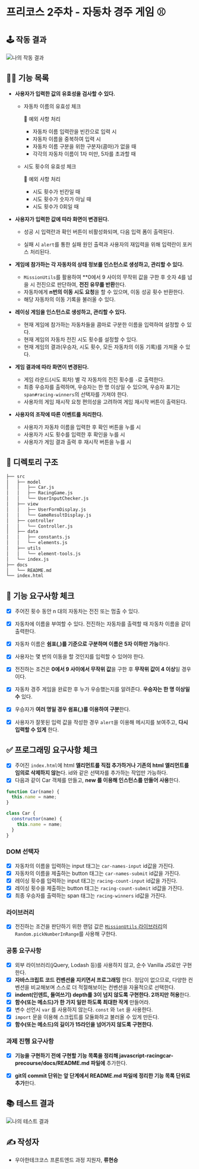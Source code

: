 # 프리코스 2주차 - 자동차 경주 게임 ⚾

## 🕹️ 작동 결과

![나의 작동 결과](../images/my_result.gif)



## 💁‍♂️ 기능 목록

* **사용자가 입력한 값의 유효성을 검사할 수 있다.**

  * 자동차 이름의 유효성 체크

    🎯 예외 사항 처리

    * 자동차 이름 입력란을 빈칸으로 입력 시
    * 자동차 이름을 중복하여 입력 시
    * 자동차 이름 구분을 위한 구분자(콤마)가 없을 때
    * 각각의 자동차 이름이 1자 미만, 5자를 초과할 때
    
  * 시도 횟수의 유효성 체크
  
    🎯 예외 사항 처리
  
    * 시도 횟수가 빈칸일 때
    * 시도 횟수가 숫자가 아닐 때
    * 시도 횟수가 0회일 때
  
* **사용자가 입력한 값에 따라 화면이 변경된다.**

  * 성공 시 입력란과 확인 버튼이 비활성화되며, 다음 입력 폼이 출력된다.

  * 실패 시 `alert`를 통한 실패 원인 출력과 사용자의 재입력을 위해 입력란이 포커스 처리된다.

* **게임에 참가하는 각 자동차의 상태 정보를 인스턴스로 생성하고, 관리할 수 있다.**

  * `MissionUtils`를 활용하여 **0에서 9 사이의 무작위 값을 구한 후 숫자 4를 넘을 시 전진으로 판단하여, **전진 유무를 반환**한다.
  * 자동차에게 **n번의 이동 시도 요청**을 할 수 있으며, 이동 성공 횟수 반환한다.
  * 해당 자동차의 이동 기록을 불러올 수 있다.

* **레이싱 게임을 인스턴스로 생성하고, 관리할 수 있다.**

  * 현재 게임에 참가하는 자동차들을 콤마로 구분한 이름을 입력하여 설정할 수 있다.
  * 현재 게임의 자동차 전진 시도 횟수를 설정할 수 있다.
  * 현재 게임의 결과(우승자, 시도 횟수, 모든 자동차의 이동 기록)를 가져올 수 있다.

* **게임 결과에 따라 화면이 변경된다.**

  * 게임 라운드(시도 회차) 별 각 자동차의 전진 횟수를 `-`로 출력한다.
  * 최종 우승자를 출력하며, 우승자는 한 명 이상일 수 있으며, 우승자 표기는 `span#racing-winners`의 선택자를 가져야 한다.
  * 사용자의 게임 재시작 요청 편의성을 고려하여 게임 재시작 버튼이 출력된다.

* **사용자의 조작에 따른 이벤트를 처리한다.**

  * 사용자가 자동차 이름을 입력한 후 확인 버튼을 누를 시
  * 사용자가 시도 횟수를 입력한 후 확인을 누를 시
  * 사용자가 게임 결과 출력 후 재시작 버튼을 누를 시





## 📁 디렉토리 구조

```bash
├── src
│   ├── model
│   │   ├── Car.js
│   │   ├── RacingGame.js
│   │   └── UserInputChecker.js
│   ├── view
│   │   ├── UserFormDisplay.js
│   │   └── GameResultDisplay.js
│   ├── controller
│   │   └── Controller.js
│   ├── data
│   │   ├── constants.js
│   │   └── elements.js
│   ├── utils
│   │   └── element-tools.js
│   └── index.js
├── docs
│   └── README.md
└── index.html
```

## 🎯 기능 요구사항 체크

- [x] 주어진 횟수 동안 n 대의 자동차는 전진 또는 멈출 수 있다.
- [x] 자동차에 이름을 부여할 수 있다. 전진하는 자동차를 출력할 때 자동차 이름을 같이 출력한다.
- [x] 자동차 이름은 **쉼표(,)를 기준으로 구분하며 이름은 5자 이하만 가능**하다.
- [x] 사용자는 몇 번의 이동을 할 것인지를 입력할 수 있어야 한다.
- [x] 전진하는 조건은 **0에서 9 사이에서 무작위 값**을 구한 후 **무작위 값이 4 이상**일 경우이다.
- [x] 자동차 경주 게임을 완료한 후 누가 우승했는지를 알려준다. **우승자는 한 명 이상일 수** 있다.
- [x] 우승자가 **여러 명일 경우 쉼표(,)를 이용하여 구분**한다.
- [x] 사용자가 잘못된 입력 값을 작성한 경우 `alert`을 이용해 메시지를 보여주고, **다시 입력할 수 있게** 한다.



## ✅ 프로그래밍 요구사항 체크

- [x] 주어진 `index.html`에 html **엘리먼트를 직접 추가하거나 기존의 html 엘리먼트를 임의로 삭제하지 않는**다. id와 같은 선택자를 추가하는 작업만 가능하다.
- [x] 다음과 같이 Car 객체를 만들고, **new 를 이용해 인스턴스를 만들어 사용**한다.

```javascript
function Car(name) {
  this.name = name;
}

class Car {
  constructor(name) {
    this.name = name;
  }
}
```

### DOM 선택자

- [x] 자동차의 이름을 입력하는 input 태그는 `car-names-input` id값을 가진다.
- [x] 자동차의 이름을 제출하는 button 태그는 `car-names-submit` id값을 가진다.
- [x] 레이싱 횟수를 입력하는 input 태그는 `racing-count-input` id값을 가진다.
- [x] 레이싱 횟수을 제출하는 button 태그는 `racing-count-submit` id값을 가진다.
- [x] 최종 우승자를 출력하는 span 태그는 `racing-winners` id값을 가진다.

### 라이브러리

- [x] 전진하는 조건을 판단하기 위한 랜덤 값은 [`MissionUtils` 라이브러리](https://github.com/woowacourse-projects/javascript-mission-utils#mission-utils)의 `Random.pickNumberInRange`를 사용해 구한다.

### 공통 요구사항

- [x] 외부 라이브러리(jQuery, Lodash 등)를 사용하지 않고, 순수 Vanilla JS로만 구현한다.
- [x] **자바스크립트 코드 컨벤션을 지키면서 프로그래밍** 한다. 정답이 없으므로, 다양한 컨벤션을 비교해보며 스스로 더 적절해보이는 컨벤션을 자율적으로 선택한다.
- [x] **indent(인덴트, 들여쓰기) depth를 3이 넘지 않도록 구현한다. 2까지만 허용**한다.
- [x] **함수(또는 메소드)가 한 가지 일만 하도록 최대한 작게** 만들어라.
- [x] 변수 선언시 `var` 를 사용하지 않는다. `const` 와 `let` 을 사용한다.
- [x] `import` 문을 이용해 스크립트를 모듈화하고 불러올 수 있게 만든다.
- [x] **함수(또는 메소드)의 길이가 15라인을 넘어가지 않도록 구현한다.**

### 과제 진행 요구사항

- [x] **기능을 구현하기 전에 구현할 기능 목록을 정리해 javascript-racingcar-precourse/docs/README.md 파일에** 추가한다.
- [x] **git의 commit 단위는 앞 단계에서 README.md 파일에 정리한 기능 목록 단위로 추가**한다.



## 📚 테스트 결과

![나의 테스트 결과](../images/my_test_result.png)



## ✍️ 작성자

* 우아한테크코스 프론트엔드 과정 지원자, **류현승**

